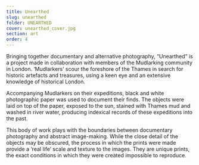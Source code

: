 ```yaml
---
title: Unearthed
slug: unearthed
folder: UNEARTHED
cover: unearthed_cover.jpg
section: art
order: 4
---
```


Bringing together documentary and alternative photography, “Unearthed” is a project made in collaboration with members of the Mudlarking community in London. ‘Mudlarkers’ scour the foreshore of the Thames in search for historic artefacts and treasures, using a keen eye and an extensive knowledge of historical London.

Accompanying Mudlarkers on their expeditions, black and white photographic paper was used to document their finds. The objects were laid on top of the paper, exposed to the sun, stained with Thames mud and washed in river water, producing indexical records of these expeditions into the past.

This body of work plays with the boundaries between documentary photography and abstract image-making. While the close detail of the objects may be obscured, the process in which the prints were made provide a ‘real life’ scale and texture to the images. They are unique prints, the exact conditions in which they were created impossible to reproduce.
